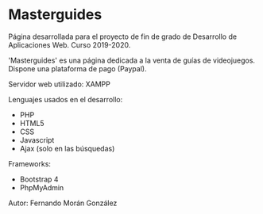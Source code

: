 # Masterguides

Página desarrollada para el proyecto de fin de grado de Desarrollo de Aplicaciones Web. Curso 2019-2020.

'Masterguides' es una página dedicada a la venta de guías de videojuegos.
Dispone una plataforma de pago (Paypal).

Servidor web utilizado: XAMPP

Lenguajes usados en el desarrollo:
- PHP
- HTML5
- CSS
- Javascript
- Ajax (solo en las búsquedas)

Frameworks:
- Bootstrap 4
- PhpMyAdmin

Autor: Fernando Morán González
